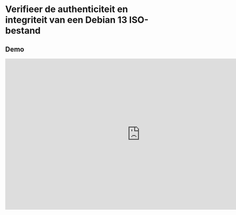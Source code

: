 # Verifieer de authenticiteit en integriteit van een Debian 13 ISO-bestand

## Demo
<iframe width="854" height="480" src="https://www.youtube.com/embed/Grfh6RMJ_Eo?autoplay=0&loop=0&mute=0" title="YouTube video player" frameborder="0" allow="accelerometer; autoplay; clipboard-write; encrypted-media; gyroscope; picture-in-picture; web-share" referrerpolicy="strict-origin-when-cross-origin" allowfullscreen></iframe>